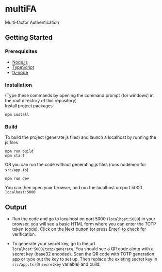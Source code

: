 # multiFA
Multi-factor Authentication

## Getting Started
### Prerequisites
* [Node.js](https://nodejs.org/en/)
* [TypeScript](https://www.typescriptlang.org/download)
* [ts-node](https://www.npmjs.com/package/ts-node)

### Installation
(Type these commands by opening the command prompt (for windows) in the root directory of this repository)\
Install project packages
```
npm install
```
### Build
To build the project (generate js files) and launch a localhost by running the js files
```
npm run build
npm start
```
OR you can run the code without generating js files (runs nodemon for `src/app.ts`)
```
npm run dev
```
You can then open your browser, and run the localhost on port 5000
```localhost:5000```

## Output
* Run the code and go to localhost on port 5000 (`localhost:5000`) in your browser, you will see a basic HTML form where you can enter the TOTP token (code). Click on the Next button (or press Enter) to check for verification.

* To generate your secret key, go to the url `localhost:5000/totp/generate`. You should see a QR code along with a secret key (base32 encoded). Scan the QR code with TOTP generation app or type out the key to set up. Then replace the existing secret key in `src/app.ts` (in `secretKey` variable) and build.